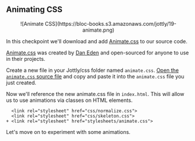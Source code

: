 ## Animating CSS

<center>![Animate CSS](https://bloc-books.s3.amazonaws.com/jottly/19-animate.png)</center>

In this checkpoint we'll download and add [Animate.css](http://daneden.github.io/animate.css/) to our source code.

[Animate.css](https://raw.github.com/daneden/animate.css/master/animate.css) was created by [Dan Eden](http://daneden.me/) and open-sourced for anyone to use in their projects.

Create a new file in your Jottly/css folder named `animate.css`. [Open the `animate.css` source file](https://raw.github.com/daneden/animate.css/master/animate.css) and copy and paste it into the `animate.css` file you just created.

Now we'll reference the new animate.css file in `index.html`. This will allow us to use animations via classes on HTML elements.

```html(index.html)
  <link rel="stylesheet" href="css/normalize.css">
  <link rel="stylesheet" href="css/skeleton.css">
+ <link rel="stylesheet" href="stylesheets/animate.css">
```

Let's move on to experiment with some animations.
